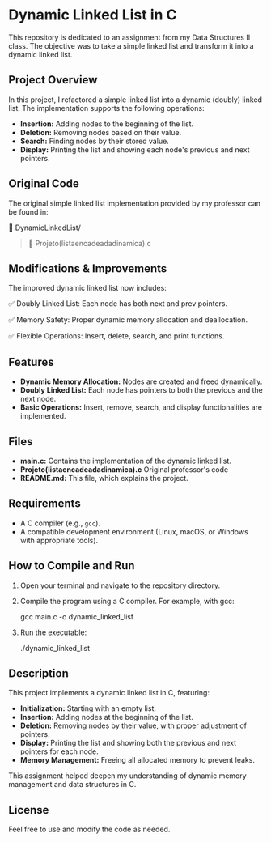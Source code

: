 # Dynamic Linked List in C

This repository is dedicated to an assignment from my Data Structures II class. The objective was to take a simple linked list and transform it into a dynamic linked list.

## Project Overview

In this project, I refactored a simple linked list into a dynamic (doubly) linked list. The implementation supports the following operations:

- **Insertion:** Adding nodes to the beginning of the list.
- **Deletion:** Removing nodes based on their value.
- **Search:** Finding nodes by their stored value.
- **Display:** Printing the list and showing each node's previous and next pointers.

## Original Code

The original simple linked list implementation provided by my professor can be found in:

📂     DynamicLinkedList/

   >📄 Projeto(listaencadeadadinamica).c

## Modifications & Improvements

The improved dynamic linked list now includes:

✅ Doubly Linked List: Each node has both next and prev pointers.

✅ Memory Safety: Proper dynamic memory allocation and deallocation.

✅ Flexible Operations: Insert, delete, search, and print functions.

## Features

- **Dynamic Memory Allocation:** Nodes are created and freed dynamically.
- **Doubly Linked List:** Each node has pointers to both the previous and the next node.
- **Basic Operations:** Insert, remove, search, and display functionalities are implemented.

## Files

- **main.c:** Contains the implementation of the dynamic linked list.
- **Projeto(listaencadeadadinamica).c** Original professor's code
- **README.md:** This file, which explains the project.

## Requirements

- A C compiler (e.g., `gcc`).
- A compatible development environment (Linux, macOS, or Windows with appropriate tools).

## How to Compile and Run

1. Open your terminal and navigate to the repository directory.
2. Compile the program using a C compiler. For example, with gcc:

   gcc main.c -o dynamic_linked_list

3. Run the executable:

   ./dynamic_linked_list

## Description

This project implements a dynamic linked list in C, featuring:

- **Initialization:** Starting with an empty list.
- **Insertion:** Adding nodes at the beginning of the list.
- **Deletion:** Removing nodes by their value, with proper adjustment of pointers.
- **Display:** Printing the list and showing both the previous and next pointers for each node.
- **Memory Management:** Freeing all allocated memory to prevent leaks.

This assignment helped deepen my understanding of dynamic memory management and data structures in C.

## License

Feel free to use and modify the code as needed.
